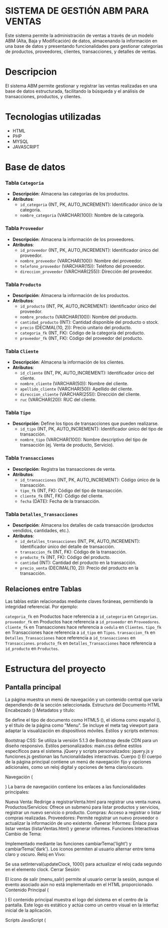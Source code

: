 # SISTEMA DE GESTIÓN ABM PARA VENTAS
Este sistema permite la administración de ventas a través de un modelo ABM (Alta, Baja y Modificación) de datos, almacenando la información en una base de datos y presentando funcionalidades para gestionar categorías de productos, proveedores, clientes, transacciones, y detalles de ventas.

# Descripcion
El sistema ABM permite gestionar y registrar las ventas realizadas en una base de datos estructurada, facilitando la búsqueda y el análisis de transacciones, productos, y clientes.

# Tecnologias utilizadas
- HTML
- PHP
- MYSQL
- JAVASCRIPT

# Base de datos
### Tabla `Categoria`
- **Descripción**: Almacena las categorías de los productos.
- **Atributos**:
  - `id_categoria` (INT, PK, AUTO_INCREMENT): Identificador único de la categoría.
  - `nombre_categoria` (VARCHAR(100)): Nombre de la categoría.

### Tabla `Proveedor`
- **Descripción**: Almacena la información de los proveedores.
- **Atributos**:
  - `id_proveedor` (INT, PK, AUTO_INCREMENT): Identificador único del proveedor.
  - `nombre_proveedor` (VARCHAR(100)): Nombre del proveedor.
  - `telefono_proveedor` (VARCHAR(15)): Teléfono del proveedor.
  - `direccion_proveedor` (VARCHAR(255)): Dirección del proveedor.

### Tabla `Producto`
- **Descripción**: Almacena la información de los productos.
- **Atributos**:
  - `id_producto` (INT, PK, AUTO_INCREMENT): Identificador único del proveedor.
  - `nombre_producto` (VARCHAR(100)): Nombre del producto.
  - `cantidad_producto` (INT): Cantidad disponible del producto o stock.
  - `precio` (DECIMAL(10, 2)): Precio unitario del producto.
  - `categoria_fk` (INT, FK): Código de la categoría del producto.
  - `proveedor_fk` (INT, FK): Código del proveedor del producto.

### Tabla `Cliente`
- **Descripción**: Almacena la información de los clientes.
- **Atributos**:
  - `id_cliente` (INT, PK, AUTO_INCREMENT): Identificador único del cliente.
  - `nombre_cliente` (VARCHAR(50)): Nombre del cliente.
  - `apellido_cliente` (VARCHAR(50)): Apellido del cliente.
  - `direccion_cliente` (VARCHAR(255)): Dirección del cliente.
  - `ruc` (VARCHAR(20)): RUC del cliente.

### Tabla `Tipo`
- **Descripción**: Define los tipos de transacciones que pueden realizarse.
  - `id_tipo` (INT, PK, AUTO_INCREMENT): Identificador único del tipo de transacción.
  - `nombre_tipo` (VARCHAR(100)): Nombre descriptivo del tipo de transacción (ej. Venta de producto, Servicio).

### Tabla `Transacciones`
- **Descripción**: Registra las transacciones de venta.
- **Atributos**:
  - `id_transacciones` (INT, PK, AUTO_INCREMENT): Código único de la transacción.
  - `tipo_fk` (INT, FK): Código del tipo de transacción.
  - `cliente_fk` (INT, FK): Código del cliente.
  - `fecha` (DATE): Fecha de la transacción.

### Tabla `Detalles_Transacciones`
- **Descripción**: Almacena los detalles de cada transacción (productos vendidos, cantidades, etc.).
- **Atributos**:
  - `id_detalles_transacciones` (INT, PK, AUTO_INCREMENT): Identificador único del detalle de transacción.
  - `transaccion_fk` (INT, FK): Código de la transacción.
  - `producto_fk` (INT, FK): Código del producto.
  - `cantidad` (INT): Cantidad del producto en la transacción.
  - `precio_venta` (DECIMAL(10, 2)): Precio del producto en la transacción.

## Relaciones entre Tablas
Las tablas están relacionadas mediante claves foráneas, permitiendo la integridad referencial. Por ejemplo:

`categoria_fk` en Productos hace referencia a `id_categoria` en `Categorias`.
`proveedor_fk` en Productos hace referencia a `id_proveedor` en `Proveedores`.
`cliente_fk` en Transacciones hace referencia a `cedula` en `Clientes`.
`tipo_fk` en Transacciones hace referencia a `id_tipo` en `Tipos`.
`transaccion_fk` en `Detalles_Transacciones` hace referencia a `id_transacciones` en `Transacciones`.
`producto_fk` en `Detalles_Transacciones` hace referencia a `id_producto` en `Productos`.

# Estructura del proyecto
## Pantalla principal
La página muestra un menú de navegación y un contenido central que varía dependiendo de la sección seleccionada.
Estructura del Documento HTML
Encabezado (<head>)
Metadatos y título:

Se define el tipo de documento como HTML5 (<!DOCTYPE html>), el idioma como español (<html lang="es">), y el título de la página como "Menu".
Se incluye el meta tag viewport para adaptar la visualización en dispositivos móviles.
Estilos y scripts externos:

Bootstrap CSS: Se utiliza la versión 5.1.3 de Bootstrap desde CDN para un diseño responsivo.
Estilos personalizados: main.css define estilos específicos para el sistema.
jQuery y scripts personalizados: jquery.js y funciones.js gestionan las funcionalidades interactivas.
Cuerpo (<body>)
El cuerpo de la página principal contiene un menú de navegación fijo y opciones adicionales, como un reloj digital y opciones de tema claro/oscuro.

Navegación (<nav>)
La barra de navegación contiene los enlaces a las funcionalidades principales:

Nueva Venta: Redirige a registrarVenta.html para registrar una venta nueva.
Productos/Servicios: Ofrece un submenú para listar productos y servicios, registrar un nuevo servicio o producto.
Compras: Acceso a registrar o listar compras realizadas.
Proveedores: Permite registrar un nuevo proveedor o actualizar la información de uno existente.
Generar Informes: Enlace para listar ventas (listarVentas.html) y generar informes.
Funciones Interactivas
Cambio de Tema:

Implementado mediante las funciones cambiarTema('light') y cambiarTema('dark'). Los íconos permiten al usuario alternar entre tema claro y oscuro.
Reloj en Vivo:

Se usa setInterval(updateClock, 1000) para actualizar el reloj cada segundo en el elemento clock.
Cerrar Sesión:

El ícono de salir (menu_salir) permite al usuario cerrar la sesión, aunque el evento asociado aún no está implementado en el HTML proporcionado.
Contenido Principal (<main>)
El contenido principal muestra el logo del sistema en el centro de la pantalla. Este logo es estático y actúa como un centro visual en la interfaz inicial de la aplicación.

Scripts JavaScript (<script>)
Bootstrap JS y Popper.js:
Incluyen la funcionalidad de Bootstrap (popovers, modales, etc.), aunque no todos se usan explícitamente en esta página.
Actualización del Reloj:
updateClock() es una función llamada cada segundo que muestra la hora actual en el elemento HTML identificado como clock.


### Registrar venta
La pagina permite a los usuarios ingresar los detalles de la venta, como la fecha, el cliente, los productos y el total.

### Listar venta
La pagina permite a los usuarios  ver el historial de ventas, filtrar por cliente, fecha, y ver detalles específicos de cada transacción
## Buscar Ventas `buscarVentas`: 
Realiza la búsqueda en base a filtros como cédula, nombre y fecha, recuperando las ventas que coincidan.
Mostrar Detalles de una Venta (dialogDetalles): Permite ver el detalle completo de una venta específica, incluyendo productos comprados y totales.
Actualizar la Tabla del Listado (actualizarTabla): Muestra todas las ventas encontradas en la búsqueda, incluyendo totales y montos de cada venta.
var ventas;
var venta_select;

/**
 * Busca las ventas aplicando los filtros establecidos y actualiza la tabla con los resultados. 
 * Opcionalmente exporta los datos filtrados a un archivo CSV.
 * 
 * @param {boolean} exportarCSV - Indica si se debe exportar los resultados a un archivo CSV.
 */
async function buscarVentas(exportarCSV = false) {
  let filtro = "t.cliente_fk = c.cedula";
  
  // Obtener los filtros
  var cedula = document.getElementById('ced_busc_listado_venta').value || "";
  var nombre = document.getElementById('nombre_client_listado_venta').value || "";
  var fecha = document.getElementById('fech_listado_venta').value || "";
  filtro += (nombre !== "") ? " AND c.nombre_cliente LIKE '%" + nombre + "%' AND c.apellido_cliente LIKE '%" + apellido + "%'" : "";
  filtro += (cedula !== "") ? " AND c.cedula = " + cedula : "";
  filtro += (fecha !== "") ? " AND t.fecha = '" + fecha + "'" : "";
  
  const campos = "id_transacciones, num_factura, fecha, nombre_cliente, apellido_cliente, c.ruc, c.cedula, " +
                 "(SELECT SUM(dt.cantidad * pr.precio * ((pr.impuesto / 100) + 1)) FROM detalles_transacciones dt, productos pr " +
                 "WHERE dt.transaccion_fk = t.id_transacciones AND dt.producto_fk = pr.id_producto) AS subtotal";
  ventas = await obtenerBdd("Transacciones t, Clientes c", filtro, campos);

  if (ventas.length === 0) {
    alert("No se encontró ninguna venta");
    return;
  }

  actualizarTabla();

  if (exportarCSV) {
    exportarDatosCSV(filtro, campos);
  }
}

/**
 * Exporta los datos a un archivo CSV.
 * @param {string} filtro - Los filtros aplicados a los datos.
 * @param {string} campos - Los campos a exportar.
 */
function exportarDatosCSV(filtro, campos) {
  $.ajax({
    url: '../php/exportarCSV.php',
    type: 'post',
    data: {
      "tabla": "Transacciones t, Clientes c",
      "filtros": filtro,
      "campos": campos
    },
    success: function (response) {
      console.log("Respuesta: " + response);
      var downloadLink = document.createElement("a");
      var fileData = ['\ufeff' + response];
      var blobObject = new Blob(fileData, { type: "text/csv;charset=utf-8;" });
      var url = URL.createObjectURL(blobObject);
      downloadLink.href = url;
      downloadLink.download = "informeVentas.csv";
      document.body.appendChild(downloadLink);
      downloadLink.click();
      document.body.removeChild(downloadLink);
    },
    error: function (jqXHR, textStatus, errorThrown) {
      console.log(jqXHR, textStatus, errorThrown);
    }
  });
}

/**
 * Muestra el cuadro de diálogo con los detalles de la venta seleccionada.
 * 
 * @param {Event} event - El evento que activa la función.
 * @param {HTMLElement} element - El elemento que representa la venta seleccionada.
 */
async function dialogDetalles(event, element) {
  venta_select = element.id;
  const ventasAux = ventas.find(element => element['id_transacciones'] === venta_select);

  document.getElementById('nro_fact_detalle').value = ventasAux['num_factura'] || "";
  document.getElementById('client_detalle').value = ventasAux['nombre_cliente'] + " " + ventasAux['apellido_cliente'];
  var ruc = ventasAux['ruc'] == null ? "" : "-" + ventasAux['ruc'];
  document.getElementById('ruc_detalle').value = ventasAux['cedula'] + ruc;

  let cant_total = 0, descuent_total = 0, precio_total = 0;
  const filtro = "dt.producto_fk = p.id_producto AND dt.transaccion_fk = " + venta_select;
  const detalle_ventas = await obtenerBdd("detalles_transacciones dt, productos p", filtro, "dt.cantidad, p.nombre_producto, dt.descuento, dt.precio_venta");

  const new_tbody = crearDetalleVentas(detalle_ventas, cant_total, descuent_total, precio_total);
  document.getElementById('detalle_ventas').parentNode.replaceChild(new_tbody, document.getElementById('detalle_ventas'));
  document.getElementById('id_venta').value = venta_select;
  abrirDialogoDetalles();
}

/**
 * Abre el diálogo de detalles de ventas.
 */
function abrirDialogoDetalles() {
  var dialog = document.getElementById('detalle_ventaDialog');
  dialog.showModal();
  dialog.addEventListener("click", (e) => {
    if (e.target === dialog) {
      dialog.close();
    }
  });
}

/**
 * Crea el contenido del cuerpo de la tabla de detalles de ventas.
 * 
 * @param {Array} detalle_ventas - Lista de detalles de ventas.
 * @param {number} cant_total - Total de cantidad.
 * @param {number} descuent_total - Total de descuento.
 * @param {number} precio_total - Total del precio.
 * @returns {HTMLElement} - El nuevo elemento tbody.
 */
function crearDetalleVentas(detalle_ventas, cant_total, descuent_total, precio_total) {
  var tbody_content = '<tbody id="detalle_ventas">';
  detalle_ventas.forEach(detalle => {
    var tr = '<tr>';
    tr += '<td>' + divisorMiles(detalle['cantidad']) + '</td>';
    tr += '<td>' + detalle['nombre_producto'] + '</td>';
    tr += '<td>' + divisorMiles(detalle['descuento'] || 0) + '</td>';
    const subTotal = detalle['cantidad'] * (detalle['precio_venta'] - detalle['descuento']);
    tr += '<td>' + divisorMiles(subTotal) + '</td>';
    tr += '</tr>';
    tbody_content += tr;

    cant_total += parseFloat(detalle['cantidad']);
    descuent_total += parseFloat(detalle['descuento']);
    precio_total += subTotal;
  });
  tbody_content += `<tr><th>${divisorMiles(cant_total)}</th><th></th><th>${divisorMiles(descuent_total)}</th><th>${divisorMiles(precio_total)}</th></tr></tbody>`;
  
  const new_tbody = document.createElement('tbody');
  new_tbody.id = "detalle_ventas";
  new_tbody.innerHTML = tbody_content;
  return new_tbody;
}